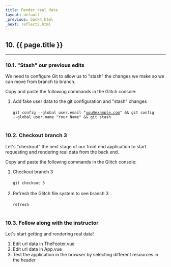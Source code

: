 ```yaml
---
title: Render real data
layout: default
_previous: back4.html
_next: reflect2.html
---
```


## 10. {{ page.title }}

---

### 10.1. "Stash" our previous edits

We need to configure Git to allow us to "stash" the changes we make so we can move from branch to branch.

Copy and paste the following commands in the Glitch console:

1. Add fake user data to the git configuration and "stash" changes<br><br><code>git config --global user.email "you@example.com" && git config --global user.name "Your Name" && git stash</code><br><br>

### 10.2. Checkout branch 3

Let's "checkout" the next stage of our front end application to start requesting and rendering real data from the back end.

Copy and paste the following commands in the Glitch console:

1. Checkout branch 3<br><br><code>git checkout 3</code><br><br>
2. Refresh the Glitch file system to see branch 3<br><br><code>refresh</code><br><br>

### 10.3. Follow along with the instructor

Let's start getting and rendering real data!

1. Edit url data in TheFooter.vue
2. Edit url data in App.vue
3. Test the application in the browser by selecting different resources in the header
